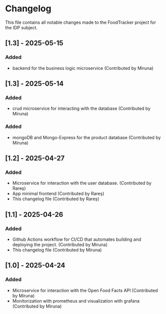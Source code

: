 # Changelog

This file contains all notable changes made to the FoodTracker project for the IDP subject.

## [1.3] - 2025-05-15
### Added
- backend for the business logic microservice (Contributed by Miruna)

## [1.3] - 2025-05-14
### Added
- crud microservice for interacting with the database (Contributed by Miruna)
### Added
- mongoDB and Mongo-Express for the product database (Contributed by Miruna)

## [1.2] - 2025-04-27
### Added
- Microservice for interaction with the user database. (Contributed by Rareș)
- App minimal frontend (Contributed by Rareș)
- This changelog file (Contributed by Rareș)

## [1.1] - 2025-04-26
### Added
- Github Actions workflow for CI/CD that automates building and deploying the project. (Contributed by Miruna)
- This changelog file (Contributed by Miruna)

## [1.0] - 2025-04-24
### Added
- Microservice for interaction with the Open Food Facts API (Contributed by Miruna)
- Monitorization with prometheus and visualization with grafana (Contributed by Miruna)

